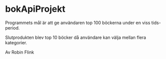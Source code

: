 # bokApiProjekt


Programmets mål är att ge användaren top 100 böckerna under en viss tids-period.

Slutprodukten blev top 10 böcker då användare kan välja mellan flera kategorier.





Av Robin Flink
